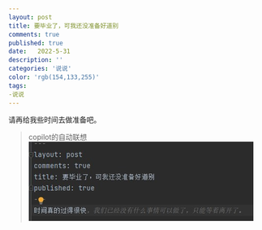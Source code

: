 ```yaml
---
layout: post
title: 要毕业了，可我还没准备好道别
comments: true
published: true
date:   2022-5-31
description: ''
categories: '说说'
color: 'rgb(154,133,255)'
tags:
-说说
---
```

请再给我些时间去做准备吧。

> copilot的自动联想
![](\image\2022-05\2022-05-31-004941.jpg)
